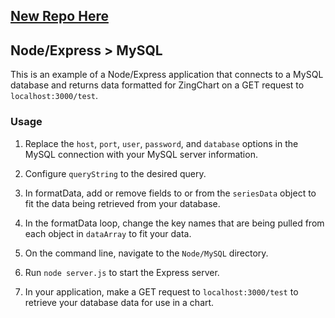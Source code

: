 
## [New Repo Here](https://github.com/zingchart-demos/node-express-mysql)

## Node/Express > MySQL

This is an example of a Node/Express application that connects to a MySQL database and returns data formatted for ZingChart on a GET request to `localhost:3000/test`.

### Usage
1. Replace the `host`, `port`, `user`, `password`, and `database` options in the MySQL connection with your MySQL server information. 

2. Configure `queryString` to the desired query.

3. In formatData, add or remove fields to or from the `seriesData` object to fit the data being retrieved from your database. 

4. In the formatData loop, change the key names that are being pulled from each object in `dataArray` to fit your data.

5. On the command line, navigate to the `Node/MySQL` directory.

6. Run `node server.js` to start the Express server.

7. In your application, make a GET request to `localhost:3000/test` to retrieve your database data for use in a chart.
